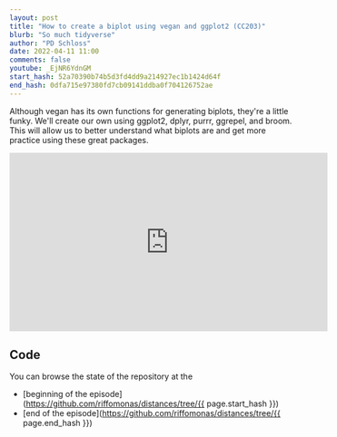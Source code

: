 ```yaml
---
layout: post
title: "How to create a biplot using vegan and ggplot2 (CC203)"
blurb: "So much tidyverse"
author: "PD Schloss"
date: 2022-04-11 11:00
comments: false
youtube: _EjNR6YdnGM
start_hash: 52a70390b74b5d3fd4dd9a214927ec1b1424d64f
end_hash: 0dfa715e97380fd7cb09141ddba0f704126752ae
---
```


Although vegan has its own functions for generating biplots, they're a little funky. We'll create our own using ggplot2, dplyr, purrr, ggrepel, and broom. This will allow us to better understand what biplots are and get more practice using these great packages.


<iframe style="margin: 0 auto;display:block;" width="560" height="315" src="https://www.youtube.com/embed/{{ page.youtube }}" frameborder="0" allow="accelerometer; autoplay; encrypted-media; gyroscope; picture-in-picture" allowfullscreen></iframe>


## Code

You can browse the state of the repository at the
* [beginning of the episode](https://github.com/riffomonas/distances/tree/{{ page.start_hash }})
* [end of the episode](https://github.com/riffomonas/distances/tree/{{ page.end_hash }})
